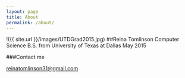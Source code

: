 ```yaml
---
layout: page
title: About
permalink: /about/
---
```

!({{ site.url }}/images/UTDGrad2015.jpg)
##Reina Tomlinson
Computer Science B.S. from University of Texas at Dallas
May 2015

###Contact me

[reinatomlinson31@gmail.com](mailto:reinatomlinson31@gmail.com)
